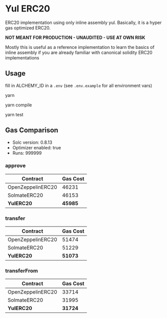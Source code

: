 # Yul ERC20

ERC20 implementation using only inline assembly yul. Basically, it is a hyper gas optimized ERC20.

**NOT MEANT FOR PRODUCTION - UNAUDITED - USE AT OWN RISK**

Mostly this is useful as a reference implementation to learn the basics of inline assembly if you are already familiar with canonical solidity ERC20 implementations

## Usage

fill in ALCHEMY_ID in a `.env` (see `.env.example` for all environment vars)

yarn

yarn compile

yarn test

## Gas Comparison

- Solc version: 0.8.13
- Optimizer enabled: true
- Runs: 999999

### approve

| Contract            | Gas Cost  |
| ------------------- | --------- |
| OpenZeppelinERC20   | 46231     |
| SolmateERC20        | 46153     |
| **YulERC20**        | **45985** |

### transfer

| Contract            | Gas Cost  |
| ------------------- | --------- |
| OpenZeppelinERC20   | 51474     |
| SolmateERC20        | 51229     |
| **YulERC20**        | **51073** |

### transferFrom

| Contract            | Gas Cost  |
| ------------------- | --------- |
| OpenZeppelinERC20   | 33714     |
| SolmateERC20        | 31995     |
| **YulERC20**        | **31724** |
